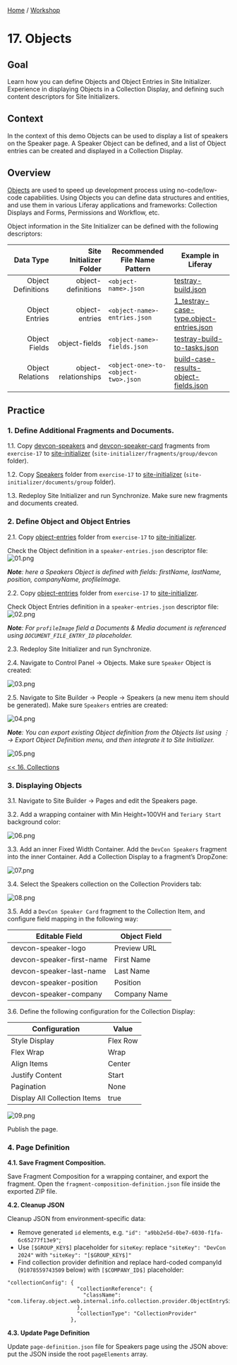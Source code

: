 [Home](../../../README.md) / [Workshop](../README.md) 

# 17. Objects

## Goal 

Learn how you can define Objects and Object Entries in Site Initializer. Experience in displaying Objects in a Collection Display, and defining such content descriptors for Site Initializers.   

## Context

In the context of this demo Objects can be used to display a list of speakers on the Speaker page.
A Speaker Object can be defined, and a list of Object entries can be created and displayed in a Collection Display.

## Overview

[Objects](https://learn.liferay.com/w/dxp/liferay-development/objects) are used to speed up development process using no-code/low-code capabilities. 
Using Objects you can define data structures and entities, and use them in various Liferay applications and frameworks: Collection Displays and Forms, Permissions and Workflow, etc.

Object information in the Site Initializer can be defined with the following descriptors:

|          Data Type | Site Initializer Folder | Recommended File Name Pattern       | Example in Liferay                                                                                                                                                                                                                                               |
|-------------------:|------------------------:|-------------------------------------|------------------------------------------------------------------------------------------------------------------------------------------------------------------------------------------------------------------------------------------------------------------|
| Object Definitions |      object-definitions | `<object-name>.json`                | [testray-build.json](https://github.com/liferay/liferay-portal/blob/master/workspaces/liferay-testray-workspace/client-extensions/liferay-testray-site-initializer/site-initializer/object-definitions/testray-build.json)                                       |
|     Object Entries |          object-entries | `<object-name>-entries.json`        | [1_testray-case-type.object-entries.json](https://github.com/liferay/liferay-portal/blob/master/workspaces/liferay-testray-workspace/client-extensions/liferay-testray-site-initializer/site-initializer/object-entries/1_testray-case-type.object-entries.json) |
|      Object Fields |           object-fields | `<object-name>-fields.json`         | [testray-build-to-tasks.json](https://github.com/liferay/liferay-portal/tree/master/workspaces/liferay-testray-workspace/client-extensions/liferay-testray-site-initializer/site-initializer/object-relationships)                                               |
|   Object Relations |    object-relationships | `<object-one>-to-<object-two>.json` | [build-case-results-object-fields.json](https://github.com/liferay/liferay-portal/blob/master/workspaces/liferay-testray-workspace/client-extensions/liferay-testray-site-initializer/site-initializer/object-fields/build-case-results-object-fields.json)      |

## Practice

### 1. Define Additional Fragments and Documents.

1.1. Copy [devcon-speakers](../../../exercises/exercise-17/fragments/group/devcon/devcon-speakers) and [devcon-speaker-card](../../../exercises/exercise-17/fragments/group/devcon/devcon-speaker-card) fragments from `exercise-17` to [site-initializer](../../../modules/devcon-site-initializer/src/main/resources/site-initializer) (`site-initializer/fragments/group/devcon` folder).

1.2. Copy [Speakers](../../../exercises/exercise-17/documents/group/Speakers) folder from `exercise-17` to [site-initializer](../../../modules/devcon-site-initializer/src/main/resources/site-initializer) (`site-initializer/documents/group` folder).

1.3. Redeploy Site Initializer and run Synchronize. Make sure new fragments and documents created.


### 2. Define Object and Object Entries

2.1. Copy [object-entries](../../../exercises/exercise-17/object-entries) folder from `exercise-17` to [site-initializer](../../../modules/devcon-site-initializer/src/main/resources/site-initializer).

Check the Object definition in a `speaker-entries.json` descriptor file:
![01.png](images/01.png)

_**Note**: here a Speakers Object is defined with fields: firstName, lastName, position, companyName, profileImage._

2.2. Copy [object-entries](../../../exercises/exercise-17/object-entries) folder from `exercise-17` to [site-initializer](../../../modules/devcon-site-initializer/src/main/resources/site-initializer).

Check Object Entries definition in a `speaker-entries.json` descriptor file:
![02.png](images/02.png)

_**Note**: For `profileImage` field a Documents & Media document is referenced using `DOCUMENT_FILE_ENTRY_ID` placeholder._

2.3. Redeploy Site Initializer and run Synchronize.

2.4. Navigate to Control Panel → Objects. Make sure `Speaker` Object is created:

![03.png](images/03.png)

2.5. Navigate to Site Builder → People → Speakers (a new menu item should be generated). Make sure `Speakers` entries are created:

![04.png](images/04.png)

_**Note**: You can export existing Object definition from the Objects list using ⋮ → Export Object Definition menu, and then integrate it to Site Initializer._

![05.png](images/05.png)

[<< 16. Collections](../16-collections/README.md)


### 3. Displaying Objects

3.1. Navigate to Site Builder → Pages and edit the Speakers page.

3.2. Add a wrapping container with Min Height=100VH and `Teriary Start` background color:

![06.png](images/06.png)

3.3. Add an inner Fixed Width Container. Add the `DevCon Speakers` fragment into the inner Container. Add a Collection Display to a fragment’s DropZone:

![07.png](images/07.png)

3.4. Select the Speakers collection on the Collection Providers tab:

![08.png](images/08.png)

3.5. Add a `DevCon Speaker Card` fragment to the Collection Item, and configure field mapping in the following way:

| Editable Field            | Object Field  |
|---------------------------|---------------|
| devcon-speaker-logo       | Preview URL   |
| devcon-speaker-first-name | First Name    |
| devcon-speaker-last-name  | Last Name     |
| devcon-speaker-position   | Position      |
| devcon-speaker-company    | Company Name  |

3.6. Define the following configuration for the Collection Display:

| Configuration                  | Value    |
|--------------------------------|----------|
| Style Display                  | Flex Row |
| Flex Wrap                      | Wrap     |
| Align Items                    | Center   |
| Justify Content                | Start    |
| Pagination                     | None     |
| Display All Collection Items   | true     |

![09.png](images/09.png)

Publish the page.

### 4. Page Definition 

**4.1. Save Fragment Composition.**

Save Fragment Composition for a wrapping container, and export the fragment. 
Open the `fragment-composition-definition.json` file inside the exported ZIP file.

**4.2. Cleanup JSON** 

Cleanup JSON from environment-specific data:
- Remove generated `id` elements, e.g. `"id": "a9bb2e5d-0be7-6030-f1fa-6c65277f13e9"`;
- Use `[$GROUP_KEY$]` placeholder for `siteKey`: replace `"siteKey": "DevCon 2024"` with `"siteKey": "[$GROUP_KEY$]"`
- Find collection provider definition and replace hard-coded companyId (`91078559743509` below) with `[$COMPANY_ID$]` placeholder:
```
"collectionConfig": {
                      "collectionReference": {
                        "className": "com.liferay.object.web.internal.info.collection.provider.ObjectEntrySingleFormVariationInfoCollectionProvider_91078559743509_C_Speaker"
                      },
                      "collectionType": "CollectionProvider"
                    },
```

**4.3. Update Page Definition**

Update `page-definition.json` file for Speakers page using the JSON above: put the JSON inside the root `pageElements` array.





